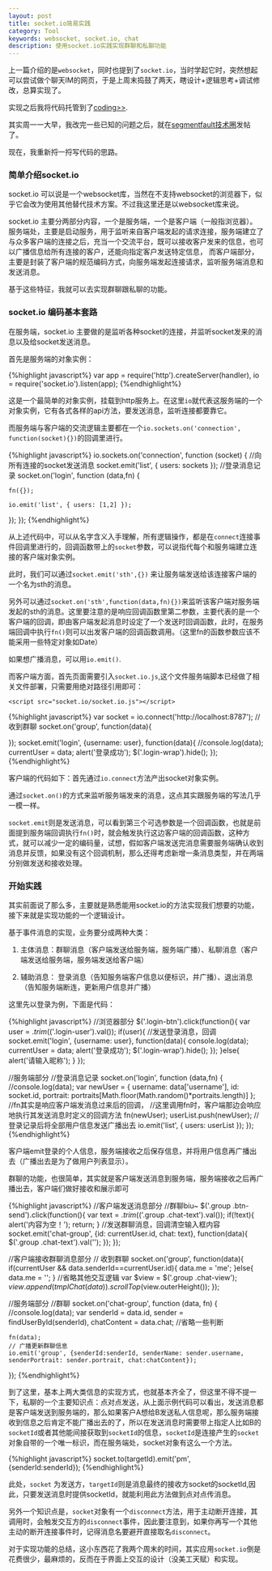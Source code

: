 ```yaml
---
layout: post
title: socket.io简易实践
category: Tool
keywords: websocket, socket.io, chat
description: 使用socket.io实践实现群聊和私聊功能
---
```


上一篇介绍的是`websocket`，同时也提到了`socket.io`，当时学起它时，突然想起可以尝试做个聊天IM的网页，于是上周末捣鼓了两天，瞎设计+逻辑思考+调试修改，总算实现了。


实现之后我将代码托管到了[coding>>](https://coding.net/u/dont/p/socket.io-chat-demo/git).

其实周一一大早，我改完一些已知的问题之后，就在[segmentfault技术圈](https://segmentfault.com/g/1570000010765899/d/1560000010853206)发帖了。

现在，我重新捋一捋写代码的思路。

### 简单介绍socket.io

socket.io 可以说是一个websocket库，当然在不支持websocket的浏览器下，似乎它会改为使用其他替代技术方案。不过我这里还是以websocket库来说。

socket.io 主要分两部分内容，一个是服务端，一个是客户端（一般指浏览器）。服务端处，主要是启动服务，用于监听来自客户端发起的请求连接，服务端建立了与众多客户端的连接之后，充当一个交流平台，既可以接收客户发来的信息，也可以广播信息给所有连接的客户，还能向指定客户发送特定信息， 而客户端部分，主要是封装了客户端的规范编码方式，向服务端发起连接请求，监听服务端消息和发送消息。

基于这些特征，我就可以去实现群聊跟私聊的功能。

### socket.io 编码基本套路

在服务端，socket.io 主要做的是监听各种socket的连接，并监听socket发来的消息以及给socket发送消息。

首先是服务端的对象实例：

{%highlight javascript%}
var app = require('http').createServer(handler),
 io = require('socket.io').listen(app);
{%endhighlight%}

这是一个最简单的对象实例，挂载到http服务上。在这里`io`就代表这服务端的一个对象实例，它有各式各样的api方法，要发送消息，监听连接都要靠它。

而服务端与客户端的交流逻辑主要都在一个`io.sockets.on('connection', function(socket){})`的回调里进行。

{%highlight javascript%}
io.sockets.on('connection', function (socket) {
  //向所有连接的socket发送消息
  socket.emit('list', { users: sockets });
  //登录消息记录
  socket.on('login', function (data,fn) {
    
    fn({});
    
    io.emit('list', { users: [1,2] });
  });
});
{%endhighlight%}

从上述代码中，可以从名字含义入手理解，所有逻辑操作，都是在`connect`连接事件回调里进行的，回调函数带上的`socket`参数，可以说指代每个和服务端建立连接的客户端对象实例。

此时，我们可以通过`socket.emit('sth',{})` 来让服务端发送给该连接客户端的一个名为sth的消息。

另外可以通过`socket.on('sth',function(data,fn){})`来监听该客户端对服务端发起的sth的消息。这里要注意的是响应回调函数里第二参数，主要代表的是一个客户端的回调，即由客户端发起消息时设定了一个发送时回调函数，此时，在服务端回调中执行`fn()`则可以出发客户端的回调函数调用。（这里fn的函数参数应该不能采用一些特定对象如Date）

如果想广播消息，可以用`io.emit()`.

而客户端方面，首先页面需要引入`socket.io.js`,这个文件服务端脚本已经做了相关文件部署，只需要用绝对路径引用即可：

~~~
<script src="socket.io/socket.io.js"></script>
~~~

{%highlight javascript%}
var socket = io.connect('http://localhost:8787');
 // 收到群聊
socket.on('group', function(data){
    
});
socket.emit('login', {username: user}, function(data){
    //console.log(data);
    currentUser = data;
    alert('登录成功');
    $('.login-wrap').hide();
});
{%endhighlight%}

客户端的代码如下：首先通过`io.connect`方法产出socket对象实例。

通过`socket.on()`的方式来监听服务端发来的消息，这点其实跟服务端的写法几乎一模一样。

`socket.emit`则是发送消息，可以看到第三个可选参数是一个回调函数，也就是前面提到服务端回调执行`fn()`时，就会触发执行这边客户端的回调函数，这种方式，就可以减少一定的编码量，试想，假如客户端发送完消息需要服务端确认收到消息并反馈，如果没有这个回调机制，那么还得考虑新增一条消息类型，并在两端分别做发送和接收处理。

### 开始实践

其实前面说了那么多，主要就是熟悉能用socket.io的方法实现我们想要的功能，接下来就是实现功能的一个逻辑设计。

基于事件消息的实现，业务要分成两种大类：

1. 主体消息：群聊消息（客户端发送给服务端，服务端广播）、私聊消息（客户端发送给服务端，服务端发送给客户端）

2. 辅助消息： 登录消息（告知服务端客户信息以便标识，并广播）、退出消息（告知服务端断连，更新用户信息并广播）

这里先以登录为例，下面是代码：

{%highlight javascript%}
//浏览器部分
$('.login-btn').click(function(){
    var user = $.trim($('.login-user').val());
    if(user){
        //发送登录消息，回调
        socket.emit('login', {username: user}, function(data){
            console.log(data);
            currentUser = data;
            alert('登录成功');
            $('.login-wrap').hide();
        });
    }else{
        alert('请输入昵称');
    }
});


//服务端部分
//登录消息记录
  socket.on('login', function (data,fn) {
    //console.log(data);
    var newUser = {
      username: data['username'],
      id: socket.id,
      portrait: portraits[Math.floor(Math.random()*portraits.length)]
    };
    //fn其实是响应客户端发消息过来后的回调，
    //这里调用fn时，客户端那边会响应地执行其发送消息时定义的回调方法
    fn(newUser);
    userList.push(newUser);
    //登录记录后将全部用户信息发送广播出去
    io.emit('list', { users: userList });
  });
{%endhighlight%}

客户端emit登录的个人信息，服务端接收之后保存信息，并将用户信息再广播出去（广播出去是为了做用户列表显示）。

群聊的功能，也很简单，其实就是客户端发送消息到服务端，服务端接收之后再广播出去，客户端们做好接收和展示即可

{%highlight javascript%}
//客户端发送消息部分
//群聊biu~
$('.group .btn-send').click(function(){
    var text = $.trim($('.group .chat-text').val());
    if(!text){
        alert('内容为空！');
        return;
    }
    //发送群聊消息，回调清空输入框内容
    socket.emit('chat-group', {id: currentUser.id, chat: text}, function(data){
        $('.group .chat-text').val('');
    });
});

//客户端接收群聊消息部分
// 收到群聊
socket.on('group', function(data){
    if(currentUser && data.senderId==currentUser.id){
        data.me = 'me';
    }else{
        data.me = '';
    }
    //省略其他交互逻辑
    var $view = $('.group .chat-view');
    $view.append(tmplChat(data)).scrollTop($view.outerHeight());
});

//服务端部分
//群聊
  socket.on('chat-group', function (data, fn) {
    //console.log(data);
    var senderId = data.id,
        sender = findUserById(senderId),
        chatContent = data.chat;
       //省略一些判断

    fn(data);
    // 广播更新群聊信息
    io.emit('group', {senderId:senderId, senderName: sender.username, senderPortrait: sender.portrait, chat:chatContent});
  });
{%endhighlight%}

到了这里，基本上两大类信息的实现方式，也就基本齐全了，但这里不得不提一下，私聊的一个主要知识点：点对点发送，从上面示例代码可以看出，发送消息都是客户端发送到服务端的，那么如果客户A想给B发送私人信息呢，那么服务端接收到信息之后肯定不能广播出去的了，所以在发送消息时需要带上指定人比如B的`socketId`或者其他能间接获取到`socketId`的信息，`socketId`是连接产生的`socket`对象自带的一个唯一标识，而在服务端处，socket对象有这么一个方法。

{%highlight javascript%}
socket.to(targetId).emit('pm', {senderId:senderId});
{%endhighlight%}

此处，`socket` 为发送方，`targetId`则是消息最终的接收方socket的socketId,因此，只要发送消息时提供socketId，就能利用此方法做到点对点传消息。

另外一个知识点是，`socket`对象有一个`disconnect`方法，用于主动断开连接，其调用时，会触发交互方的`disconnect`事件，因此要注意到，如果你再写一个其他主动的断开连接事件时，记得消息名要避开直接取名`disconnect`。

对于实现功能的总结，这小东西花了我两个周末的时间，其实应用`socket.io`倒是花费很少，最麻烦的，反而在于界面上交互的设计（没美工天赋）和实现。
